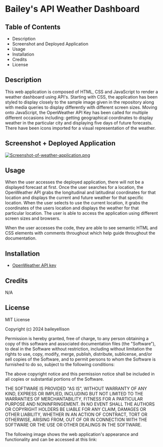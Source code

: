 # Bailey's API Weather Dashboard

## Table of Contents
- Description
- Screenshot and Deployed Application
- Usage
- Installation
- Credits
- License

## Description
This web application is composed of HTML, CSS and JavaScript to render a weather dashboard using API's. Starting with CSS, the application has been styled to display closely to the sample image given in the repository along with media queries to display differently with different screen sizes.  Moving onto JavaScript, the OpenWeather API Key has been called for multiple different occasions including: getting geographical coordinates to display weather in the particular city and displaying five days of future forecasts. There have been icons imported for a visual representation of the weather. 

## Screenshot + Deployed Application
[![Screenshot-of-weather-application.png](https://i.postimg.cc/jj6Q4FQn/Screenshot-of-weather-application.png)](https://postimg.cc/gwJZY47G)

## Usage

When the user accesses the deployed application, there will not be a displayed forecast at first. Once the user searches for a location, the OpenWeather API grabs the longitudinal and latitudinal coordinates for that location and displays the current and future weather for that specific location. When the user selects to use the current location, it grabs the coordinates of the users location and displays the weather for that particular location. The user is able to access the application using different screen sizes and browsers. 

When the user accesses the code, they are able to see semantic HTML and CSS elements with comments throughout which help guide throughout the documentation. 

## Installation
- [OpenWeather API key](https://openweathermap.org/appid)

## Credits
N/A

## License
MIT License

Copyright (c) 2024 baileyellison

Permission is hereby granted, free of charge, to any person obtaining a copy
of this software and associated documentation files (the "Software"), to deal
in the Software without restriction, including without limitation the rights
to use, copy, modify, merge, publish, distribute, sublicense, and/or sell
copies of the Software, and to permit persons to whom the Software is
furnished to do so, subject to the following conditions:

The above copyright notice and this permission notice shall be included in all
copies or substantial portions of the Software.

THE SOFTWARE IS PROVIDED "AS IS", WITHOUT WARRANTY OF ANY KIND, EXPRESS OR
IMPLIED, INCLUDING BUT NOT LIMITED TO THE WARRANTIES OF MERCHANTABILITY,
FITNESS FOR A PARTICULAR PURPOSE AND NONINFRINGEMENT. IN NO EVENT SHALL THE
AUTHORS OR COPYRIGHT HOLDERS BE LIABLE FOR ANY CLAIM, DAMAGES OR OTHER
LIABILITY, WHETHER IN AN ACTION OF CONTRACT, TORT OR OTHERWISE, ARISING FROM,
OUT OF OR IN CONNECTION WITH THE SOFTWARE OR THE USE OR OTHER DEALINGS IN THE
SOFTWARE.

The following image shows the web application's appearance and functionality and can be accessed at this link: